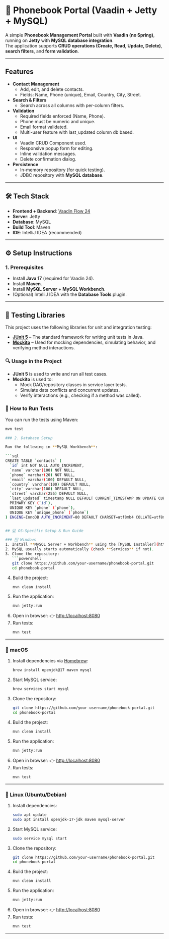 # 📒 Phonebook Portal (Vaadin + Jetty + MySQL)

A simple **Phonebook Management Portal** built with **Vaadin (no Spring)**, running on **Jetty** with **MySQL database integration**.  
The application supports **CRUD operations (Create, Read, Update, Delete)**, **search filters**, and **form validation**.

---

##  Features

- **Contact Management**
    - Add, edit, and delete contacts.
    - Fields: Name, Phone (unique), Email, Country, City, Street.
- **Search & Filters**
    - Search across all columns with per-column filters.
- **Validation**
    - Required fields enforced (Name, Phone).
    - Phone must be numeric and unique.
    - Email format validated.
    - Multi-user feature with last_updated column db based.
- **UI**
    - Vaadin CRUD Component used.
    - Responsive popup form for editing.
    - Inline validation messages.
    - Delete confirmation dialog.
- **Persistence**
    - In-memory repository (for quick testing).
    - JDBC repository with **MySQL database**.

---

## 🛠️ Tech Stack

- **Frontend + Backend**: [Vaadin Flow 24](https://vaadin.com/docs/latest/)
- **Server**: Jetty
- **Database**: MySQL
- **Build Tool**: Maven
- **IDE**: IntelliJ IDEA (recommended)

---

## ⚙️ Setup Instructions

### 1. Prerequisites
- Install **Java 17** (required for Vaadin 24).
- Install **Maven**.
- Install **MySQL Server** + **MySQL Workbench**.
- (Optional) IntelliJ IDEA with the **Database Tools** plugin.

---
## 🧪 Testing Libraries

This project uses the following libraries for unit and integration testing:

- [**JUnit 5**](https://junit.org/junit5/) – The standard framework for writing unit tests in Java.
- [**Mockito**](https://site.mockito.org/) – Used for mocking dependencies, simulating behavior, and verifying method interactions.

### 🔍 Usage in the Project

- **JUnit 5** is used to write and run all test cases.
- **Mockito** is used to:
    - Mock DAO/repository classes in service layer tests.
    - Simulate data conflicts and concurrent updates.
    - Verify interactions (e.g., checking if a method was called).

### 🧪 How to Run Tests

You can run the tests using Maven:

```bash
mvn test

### 2. Database Setup

Run the following in **MySQL Workbench**:

```sql
CREATE TABLE `contacts` (
  `id` int NOT NULL AUTO_INCREMENT,
  `name` varchar(100) NOT NULL,
  `phone` varchar(20) NOT NULL,
  `email` varchar(100) DEFAULT NULL,
  `country` varchar(100) DEFAULT NULL,
  `city` varchar(100) DEFAULT NULL,
  `street` varchar(255) DEFAULT NULL,
  `last_updated` timestamp NULL DEFAULT CURRENT_TIMESTAMP ON UPDATE CURRENT_TIMESTAMP,
  PRIMARY KEY (`id`),
  UNIQUE KEY `phone` (`phone`),
  UNIQUE KEY `unique_phone` (`phone`)
) ENGINE=InnoDB AUTO_INCREMENT=80 DEFAULT CHARSET=utf8mb4 COLLATE=utf8mb4_0900_ai_ci;


## 💻 OS-Specific Setup & Run Guide

### 🪟 Windows
1. Install **MySQL Server + Workbench** using the [MySQL Installer](https://dev.mysql.com/downloads/installer/).
2. MySQL usually starts automatically (check **Services** if not).
3. Clone the repository:
   ```powershell
   git clone https://github.com/your-username/phonebook-portal.git
   cd phonebook-portal
   ```
4. Build the project:
   ```powershell
   mvn clean install
   ```
5. Run the application:
   ```powershell
   mvn jetty:run
   ```
6. Open in browser: 👉 [http://localhost:8080](http://localhost:8080)
7. Run tests:
   ```powershell
   mvn test
   ```

---

### 🍏 macOS
1. Install dependencies via [Homebrew](https://brew.sh/):
   ```bash
   brew install openjdk@17 maven mysql
   ```
2. Start MySQL service:
   ```bash
   brew services start mysql
   ```
3. Clone the repository:
   ```bash
   git clone https://github.com/your-username/phonebook-portal.git
   cd phonebook-portal
   ```
4. Build the project:
   ```bash
   mvn clean install
   ```
5. Run the application:
   ```bash
   mvn jetty:run
   ```
6. Open in browser: 👉 [http://localhost:8080](http://localhost:8080)
7. Run tests:
   ```bash
   mvn test
   ```

---

### 🐧 Linux (Ubuntu/Debian)
1. Install dependencies:
   ```bash
   sudo apt update
   sudo apt install openjdk-17-jdk maven mysql-server
   ```
2. Start MySQL service:
   ```bash
   sudo service mysql start
   ```
3. Clone the repository:
   ```bash
   git clone https://github.com/your-username/phonebook-portal.git
   cd phonebook-portal
   ```
4. Build the project:
   ```bash
   mvn clean install
   ```
5. Run the application:
   ```bash
   mvn jetty:run
   ```
6. Open in browser: 👉 [http://localhost:8080](http://localhost:8080)
7. Run tests:
   ```bash
   mvn test
   ```

---